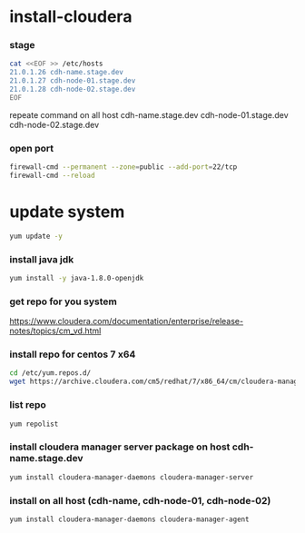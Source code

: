# install-cloudera





### stage
```bash
cat <<EOF >> /etc/hosts
21.0.1.26 cdh-name.stage.dev
21.0.1.27 cdh-node-01.stage.dev
21.0.1.28 cdh-node-02.stage.dev
EOF
```
repeate command on all host 
cdh-name.stage.dev
cdh-node-01.stage.dev
cdh-node-02.stage.dev


### open port
```bash
firewall-cmd --permanent --zone=public --add-port=22/tcp
firewall-cmd --reload
```

# update system
```bash
yum update -y
```
### install java jdk
```bash
yum install -y java-1.8.0-openjdk
```

### get repo for you system
https://www.cloudera.com/documentation/enterprise/release-notes/topics/cm_vd.html


### install repo for centos 7 x64
```bash
cd /etc/yum.repos.d/
wget https://archive.cloudera.com/cm5/redhat/7/x86_64/cm/cloudera-manager.repo
```

### list repo
```bash
yum repolist
```

### install cloudera manager server package on host cdh-name.stage.dev 
```bash
yum install cloudera-manager-daemons cloudera-manager-server
```

### install on all host (cdh-name, cdh-node-01, cdh-node-02) 
```bash
yum install cloudera-manager-daemons cloudera-manager-agent
```




